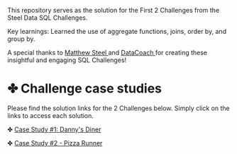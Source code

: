 This repository serves as the solution for the First 2 Challenges from the Steel Data SQL Challenges.

Key learnings: Learned the use of aggregate functions, joins, order by, and group by.

A special thanks to [Matthew Steel
](https://www.linkedin.com/in/matthew-steel-4a7a8915b/) and [DataCoach
](https://www.linkedin.com/company/steel-data-uk/) for creating these insightful and engaging SQL Challenges! 

# ✤ Challenge case studies
Please find the solution links for the 2 Challenges below. Simply click on the links to access each solution.

✤ [Case Study #1: Danny's Diner](https://github.com/kartikeychauhan12/8-Week-SQL-Challenge/tree/main/Case%20Study%20%231%20-%20Danny's%20Diner)

✤ [Case Study #2 - Pizza Runner](https://github.com/kartikeychauhan12/8-Week-SQL-Challenge/tree/main/Case%20Study%20%232%20-%20Pizza%20Runner)

